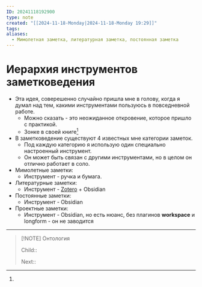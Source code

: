 ```yaml
---
ID: 20241118192900
type: note
created: "[[2024-11-18-Monday|2024-11-18-Monday 19:29]]"
tags: 
aliases:
  - Мимолетная заметка, литературная заметка, постоянная заметка
---
```

#  Иерархия инструментов заметковедения

- Эта идея, соверешенно случайно пришла мне в голову, когда я думал над тем, какими инструментами пользуюсь в повседневной работе.
	- ﻿﻿Можно сказать - это неожиданное откровение, которое пришло с практикой.
	- ﻿﻿Зонке в своей книге[^1]
- В заметковедение существуют 4 известных мне категории заметок.
	- ﻿﻿Под каждую категорию я использую один специально настроенный инструмент. 
	- Он может быть связан с другими инструментами, но в целом он отлично работает в соло.
- ﻿﻿Мимолетные заметки:
	- ﻿﻿Инструмент - ручка и бумага.
- Литературные заметки:
	- ﻿﻿Инструмент - [Zotero](Настройка%20Zotero%20Integration%20Plugin.md) + Obsidian
- ﻿﻿Постоянные заметки:
	- ﻿﻿Инструмент - Obsidian
- ﻿﻿Проектные заметки:
	- ﻿﻿Инструмент - Obsidian, но есть нюанс, без плагинов **workspace** и longform - он не заводится



---


> [!NOTE] Онтология
> 
> Child:: 
> 
> Next:: 

[^1]: 